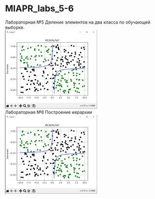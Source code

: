 # MIAPR_labs_5-6
Лабораторная №5
Деление элементов на два класса по обучающей выборке.
<br>
<img src="images/image1.png" alt="" width="300"/>
<br>
Лабораторная №6 
Построение иерархии
<br>
<img src="images/image1.png" alt="" width="300"/>
